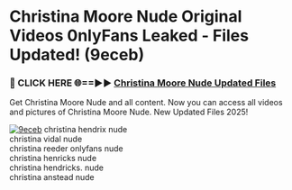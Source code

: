 # Christina Moore Nude Original Videos 0nlyFans Leaked - Files Updated! (9eceb)

<h3>🔴 CLICK HERE 🌐==►► <a href="https://tinyurl.com/yrmya6cz" rel="nofollow">Christina Moore Nude Updated Files</a></h3>

Get Christina Moore Nude and all content. Now you can access all videos and pictures of Christina Moore Nude. New Updated Files 2025!

[![9eceb](https://i.imgur.com/FMdXYCs.gif)](https://tinyurl.com/yrmya6cz)
christina hendrix nude<br>
christina vidal nude<br>
christina reeder onlyfans nude<br>
christina henricks nude<br>
christina hendricks. nude<br>
christina anstead nude